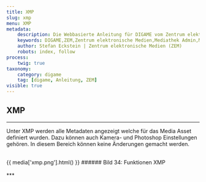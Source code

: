 ```yaml
---
title: XMP
slug: xmp
menu: XMP
metadata:
    description: Die Webbasierte Anleitung für DIGAME vom Zentrum elektronische Medien ZEM.
    keywords: DIGAME,ZEM,Zentrum elektronische Medien,Mediathek Admin,Mediathek,Bilddatenbank,Bildverwaltung,Bundesverwaltung,Eidgenossenschaft,Schweizerische Eidgenossenschaft,VBS,Bundesamt für Verteidigung, Bevölkerungsschutz und Sport
    author: Stefan Eckstein | Zentrum elektronische Medien (ZEM)
    robots: index, follow
process:
	twig: true
taxonomy:
    category: digame
    tag: [digame, Anleitung, ZEM]
visible: true
---
```


## XMP
***
Unter XMP werden alle Metadaten angezeigt welche für das Media Asset definiert wurden. Dazu können auch Kamera- und Photoshop Einstellungen gehören. In diesem Bereich können keine Änderungen gemacht werden.

<br>
{{ media['xmp.png'].html() }}
###### Bild 34: Funktionen XMP
<br>

<br>
***

